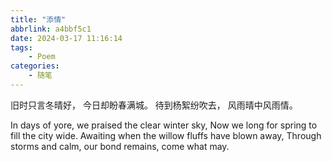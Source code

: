 ```yaml
---
title: "添情"
abbrlink: a4bbf5c1
date: 2024-03-17 11:16:14
tags: 
    - Poem
categories: 
    - 随笔
---
```


旧时只言冬晴好，
今日却盼春满城。
待到杨絮纷吹去，
风雨晴中风雨情。

In days of yore, we praised the clear winter sky,
Now we long for spring to fill the city wide.
Awaiting when the willow fluffs have blown away,
Through storms and calm, our bond remains, come what may.